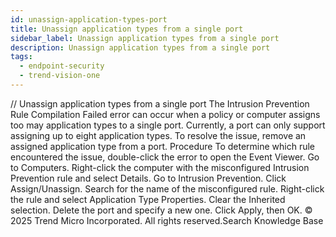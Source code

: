 ```yaml
---
id: unassign-application-types-port
title: Unassign application types from a single port
sidebar_label: Unassign application types from a single port
description: Unassign application types from a single port
tags:
  - endpoint-security
  - trend-vision-one
---
```


/*<![CDATA[*/ $('#title').html($('meta[name=map-description]').attr('content')); /*]]>*/ Unassign application types from a single port The Intrusion Prevention Rule Compilation Failed error can occur when a policy or computer assigns too may application types to a single port. Currently, a port can only support assigning up to eight application types. To resolve the issue, remove an assigned application type from a port. Procedure To determine which rule encountered the issue, double-click the error to open the Event Viewer. Go to Computers. Right-click the computer with the misconfigured Intrusion Prevention rule and select Details. Go to Intrusion Prevention. Click Assign/Unassign. Search for the name of the misconfigured rule. Right-click the rule and select Application Type Properties. Clear the Inherited selection. Delete the port and specify a new one. Click Apply, then OK. © 2025 Trend Micro Incorporated. All rights reserved.Search Knowledge Base